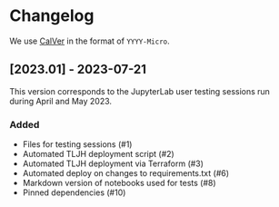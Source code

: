 # Changelog

We use [CalVer](https://calver.org/) in the format of `YYYY-Micro`.

## [2023.01] - 2023-07-21

This version corresponds to the JupyterLab user testing sessions run during April and May 2023.

### Added

- Files for testing sessions (#1)
- Automated TLJH deployment script (#2)
- Automated TLJH deployment via Terraform (#3)
- Automated deploy on changes to requirements.txt (#6)
- Markdown version of notebooks used for tests (#8)
- Pinned dependencies (#10)
